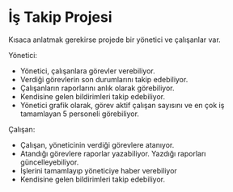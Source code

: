# İş Takip Projesi

Kısaca anlatmak gerekirse projede bir yönetici ve çalışanlar var. 
  
Yönetici: </br>  
<ul>
<li>Yönetici, çalışanlara görevler verebiliyor.</li>
<li>Verdiği görevlerin son durumlarını takip edebiliyor.</li>
<li>Çalışanların raporlarını anlık olarak görebiliyor.</li>
<li>Kendisine gelen bildirimleri takip edebiliyor.</li>
<li>Yönetici grafik olarak, görev aktif çalışan sayısını ve en çok iş tamamlayan 5 personeli görebiliyor.
</ul>  
  

Çalışan: </br>  
<ul>
<li>Çalışan, yöneticinin verdiği görevlere atanıyor.</li>
<li>Atandığı görevlere raporlar yazabiliyor. Yazdığı raporları güncelleyebiliyor.</li>
<li>İşlerini tamamlayıp yöneticiye haber verebiliyor</li>
<li>Kendisine gelen bildirimleri takip edebiliyor.</li>
</ul>  
 
